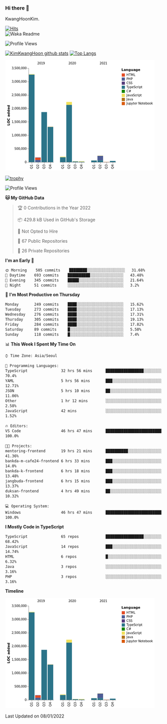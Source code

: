 ### Hi there 👋

KwangHoonKim.

[![Hits](https://hits.seeyoufarm.com/api/count/incr/badge.svg?url=https%3A%2F%2Fgithub.com%2Frhkdgns95)](https://hits.seeyoufarm.com)  
![Waka Readme](https://github.com/rhkdgns95/rhkdgns95/workflows/Waka%20Readme/badge.svg)

![Profile Views](http://img.shields.io/badge/Profile%20Views-0-blue)

[![KimKwangHoon github stats](https://github-readme-stats.vercel.app/api?username=rhkdgns95&show_icons=true)](https://github.com/rhkdgns95/github-readme-stats)   [![Top Langs](https://github-readme-stats.vercel.app/api/top-langs/?username=rhkdgns95&layout=compact)](https://github.com/rhkdgns95/github-readme-stats)   


![Chart not found](https://raw.githubusercontent.com/rhkdgns95/rhkdgns95/master/charts/bar_graph.png) 

[![trophy](https://github-profile-trophy.vercel.app/?username=rhkdgns95)](https://github.com/rhkdgns95/github-profile-trophy)

<!--START_SECTION:waka-->
![Profile Views](http://img.shields.io/badge/Profile%20Views-0-blue)

**🐱 My GitHub Data** 

> 🏆 0 Contributions in the Year 2022
 > 
> 📦 429.8 kB Used in GitHub's Storage 
 > 
> 🚫 Not Opted to Hire
 > 
> 📜 67 Public Repositories 
 > 
> 🔑 26 Private Repositories  
 > 
**I'm an Early 🐤** 

```text
🌞 Morning    505 commits    ████████░░░░░░░░░░░░░░░░░   31.68% 
🌆 Daytime    693 commits    ██████████░░░░░░░░░░░░░░░   43.48% 
🌃 Evening    345 commits    █████░░░░░░░░░░░░░░░░░░░░   21.64% 
🌙 Night      51 commits     ░░░░░░░░░░░░░░░░░░░░░░░░░   3.2%

```
📅 **I'm Most Productive on Thursday** 

```text
Monday       249 commits    ████░░░░░░░░░░░░░░░░░░░░░   15.62% 
Tuesday      273 commits    ████░░░░░░░░░░░░░░░░░░░░░   17.13% 
Wednesday    276 commits    ████░░░░░░░░░░░░░░░░░░░░░   17.31% 
Thursday     305 commits    ████░░░░░░░░░░░░░░░░░░░░░   19.13% 
Friday       284 commits    ████░░░░░░░░░░░░░░░░░░░░░   17.82% 
Saturday     89 commits     █░░░░░░░░░░░░░░░░░░░░░░░░   5.58% 
Sunday       118 commits    █░░░░░░░░░░░░░░░░░░░░░░░░   7.4%

```


📊 **This Week I Spent My Time On** 

```text
⌚︎ Time Zone: Asia/Seoul

💬 Programming Languages: 
TypeScript               32 hrs 56 mins      █████████████████░░░░░░░░   70.4% 
YAML                     5 hrs 56 mins       ███░░░░░░░░░░░░░░░░░░░░░░   12.71% 
JSON                     5 hrs 10 mins       ██░░░░░░░░░░░░░░░░░░░░░░░   11.06% 
Other                    1 hr 12 mins        ░░░░░░░░░░░░░░░░░░░░░░░░░   2.58% 
JavaScript               42 mins             ░░░░░░░░░░░░░░░░░░░░░░░░░   1.52%

🔥 Editors: 
VS Code                  46 hrs 47 mins      █████████████████████████   100.0%

🐱‍💻 Projects: 
mentoring-frontend       19 hrs 21 mins      ██████████░░░░░░░░░░░░░░░   41.36% 
bankda-m-cafe24-frontend 6 hrs 33 mins       ███░░░░░░░░░░░░░░░░░░░░░░   14.0% 
bankda-k-frontend        6 hrs 18 mins       ███░░░░░░░░░░░░░░░░░░░░░░   13.48% 
jangbuda-frontend        6 hrs 15 mins       ███░░░░░░░░░░░░░░░░░░░░░░   13.37% 
duksan-frontend          4 hrs 49 mins       ██░░░░░░░░░░░░░░░░░░░░░░░   10.32%

💻 Operating System: 
Windows                  46 hrs 47 mins      █████████████████████████   100.0%

```

**I Mostly Code in TypeScript** 

```text
TypeScript               65 repos            █████████████████░░░░░░░░   68.42% 
JavaScript               14 repos            ███░░░░░░░░░░░░░░░░░░░░░░   14.74% 
HTML                     6 repos             █░░░░░░░░░░░░░░░░░░░░░░░░   6.32% 
Java                     3 repos             ░░░░░░░░░░░░░░░░░░░░░░░░░   3.16% 
PHP                      3 repos             ░░░░░░░░░░░░░░░░░░░░░░░░░   3.16%

```


**Timeline**

![Chart not found](https://raw.githubusercontent.com/rhkdgns95/rhkdgns95/master/charts/bar_graph.png) 


 Last Updated on 08/01/2022
<!--END_SECTION:waka-->
